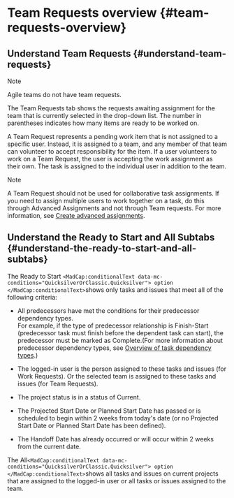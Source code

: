 



# Team Requests overview {#team-requests-overview}



## Understand Team Requests {#understand-team-requests}



>[!NOTE]
>
>Agile teams do not have team requests.


The Team Requests tab&nbsp;shows the requests awaiting assignment for the team that is currently selected in the drop-down list. The number in parentheses indicates how many items are ready to be worked on.


A Team Request represents a pending work item that is not assigned to a specific user. Instead, it is assigned to a team, and any member of that team can volunteer to accept responsibility for the item. If a user volunteers to work on a Team Request, the user is accepting the work assignment as their own. The task is assigned to the individual user in addition to the team.




>[!NOTE]
>
>A&nbsp;Team Request should not be used for collaborative task assignments. If you need to assign multiple users to work together on a task, do this through Advanced Assignments and not through Team requests. For more information, see [Create advanced assignments](create-advanced-assignments.md).


  



## Understand&nbsp;the Ready to Start and All Subtabs {#understand-the-ready-to-start-and-all-subtabs}

The Ready to Start `<MadCap:conditionalText data-mc-conditions="QuicksilverOrClassic.Quicksilver"> option </MadCap:conditionalText>`shows only tasks and issues that meet all of the following criteria:



* All predecessors have met the&nbsp;conditions for their&nbsp;predecessor dependency types.  
  For example, if the type of predecessor relationship is&nbsp;Finish-Start (predecessor task must finish before the dependent task can start), the predecessor must be&nbsp;marked as Complete.(For more information about predecessor dependency types, see [Overview of task dependency types](task-dependency-types.md).)

* The logged-in user&nbsp;is the person assigned to these tasks and issues (for Work Requests). Or the selected team is assigned to these tasks and issues (for Team Requests).
* The project status is in a status of Current.
* The Projected Start Date or Planned Start Date has passed or is scheduled to begin within 2 weeks from today's date (or no Projected Start Date or Planned Start Date&nbsp;has been defined).
* The&nbsp;Handoff Date has already occurred or will occur within 2 weeks from the current date.


The&nbsp;All`<MadCap:conditionalText data-mc-conditions="QuicksilverOrClassic.Quicksilver"> option </MadCap:conditionalText>`shows all tasks and issues on current projects that are assigned to the logged-in user or all tasks or issues assigned to the team.
